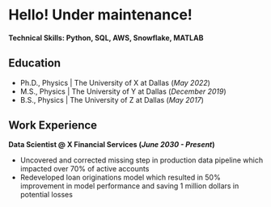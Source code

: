 # Hello! Under maintenance!

#### Technical Skills: Python, SQL, AWS, Snowflake, MATLAB

## Education
- Ph.D., Physics | The University of X at Dallas (_May 2022_)								       		
- M.S., Physics	| The University of Y at Dallas (_December 2019_)	 			        		
- B.S., Physics | The University of Z at Dallas (_May 2017_)

## Work Experience
**Data Scientist @ X Financial Services (_June 2030 - Present_)**
- Uncovered and corrected missing step in production data pipeline which impacted over 70% of active accounts
- Redeveloped loan originations model which resulted in 50% improvement in model performance and saving 1 million dollars in potential losses

